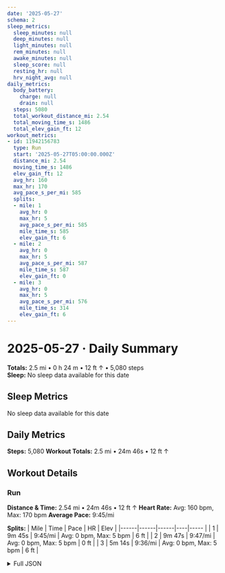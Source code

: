 ```yaml
---
date: '2025-05-27'
schema: 2
sleep_metrics:
  sleep_minutes: null
  deep_minutes: null
  light_minutes: null
  rem_minutes: null
  awake_minutes: null
  sleep_score: null
  resting_hr: null
  hrv_night_avg: null
daily_metrics:
  body_battery:
    charge: null
    drain: null
  steps: 5080
  total_workout_distance_mi: 2.54
  total_moving_time_s: 1486
  total_elev_gain_ft: 12
workout_metrics:
- id: 11942156783
  type: Run
  start: '2025-05-27T05:00:00.000Z'
  distance_mi: 2.54
  moving_time_s: 1486
  elev_gain_ft: 12
  avg_hr: 160
  max_hr: 170
  avg_pace_s_per_mi: 585
  splits:
  - mile: 1
    avg_hr: 0
    max_hr: 5
    avg_pace_s_per_mi: 585
    mile_time_s: 585
    elev_gain_ft: 6
  - mile: 2
    avg_hr: 0
    max_hr: 5
    avg_pace_s_per_mi: 587
    mile_time_s: 587
    elev_gain_ft: 0
  - mile: 3
    avg_hr: 0
    max_hr: 5
    avg_pace_s_per_mi: 576
    mile_time_s: 314
    elev_gain_ft: 6
---
```

# 2025-05-27 · Daily Summary
**Totals:** 2.5 mi • 0 h 24 m • 12 ft ↑ • 5,080 steps  
**Sleep:** No sleep data available for this date

## Sleep Metrics
No sleep data available for this date

## Daily Metrics
**Steps:** 5,080
**Workout Totals:** 2.5 mi • 24m 46s • 12 ft ↑

## Workout Details
### Run
**Distance & Time:** 2.54 mi • 24m 46s • 12 ft ↑
**Heart Rate:** Avg: 160 bpm, Max: 170 bpm
**Average Pace:** 9:45/mi

**Splits:**
| Mile | Time | Pace | HR | Elev |
|------|------|------|----|----- |
| 1 | 9m 45s | 9:45/mi | Avg: 0 bpm, Max: 5 bpm | 6 ft |
| 2 | 9m 47s | 9:47/mi | Avg: 0 bpm, Max: 5 bpm | 0 ft |
| 3 | 5m 14s | 9:36/mi | Avg: 0 bpm, Max: 5 bpm | 6 ft |


<details>
<summary>Full JSON</summary>

```json
{
  "date": "2025-05-27",
  "schema": 2,
  "sleep_metrics": {
    "sleep_minutes": null,
    "deep_minutes": null,
    "light_minutes": null,
    "rem_minutes": null,
    "awake_minutes": null,
    "sleep_score": null,
    "resting_hr": null,
    "hrv_night_avg": null
  },
  "daily_metrics": {
    "body_battery": {
      "charge": null,
      "drain": null
    },
    "steps": 5080,
    "total_workout_distance_mi": 2.54,
    "total_moving_time_s": 1486,
    "total_elev_gain_ft": 12
  },
  "workout_metrics": [
    {
      "id": 11942156783,
      "type": "Run",
      "start": "2025-05-27T05:00:00.000Z",
      "distance_mi": 2.54,
      "moving_time_s": 1486,
      "elev_gain_ft": 12,
      "avg_hr": 160,
      "max_hr": 170,
      "avg_pace_s_per_mi": 585,
      "splits": [
        {
          "mile": 1,
          "avg_hr": 0,
          "max_hr": 5,
          "avg_pace_s_per_mi": 585,
          "mile_time_s": 585,
          "elev_gain_ft": 6
        },
        {
          "mile": 2,
          "avg_hr": 0,
          "max_hr": 5,
          "avg_pace_s_per_mi": 587,
          "mile_time_s": 587,
          "elev_gain_ft": 0
        },
        {
          "mile": 3,
          "avg_hr": 0,
          "max_hr": 5,
          "avg_pace_s_per_mi": 576,
          "mile_time_s": 314,
          "elev_gain_ft": 6
        }
      ]
    }
  ]
}
```
</details>
